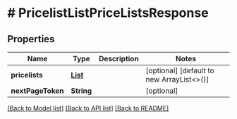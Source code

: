 # # PricelistListPriceListsResponse


## Properties 


Name | Type | Description | Notes
------------ | ------------- | ------------- | -------------
**pricelists**| [**List<ListPriceListsResponsePriceList>**](ListPriceListsResponsePriceList.md) |   | [optional] [default to new ArrayList<>()]
**nextPageToken**| **String** |   | [optional]


[[Back to Model list]](../../README.md#models) [[Back to API list]](../../README.md#endpoints) [[Back to README]](../../README.md)


